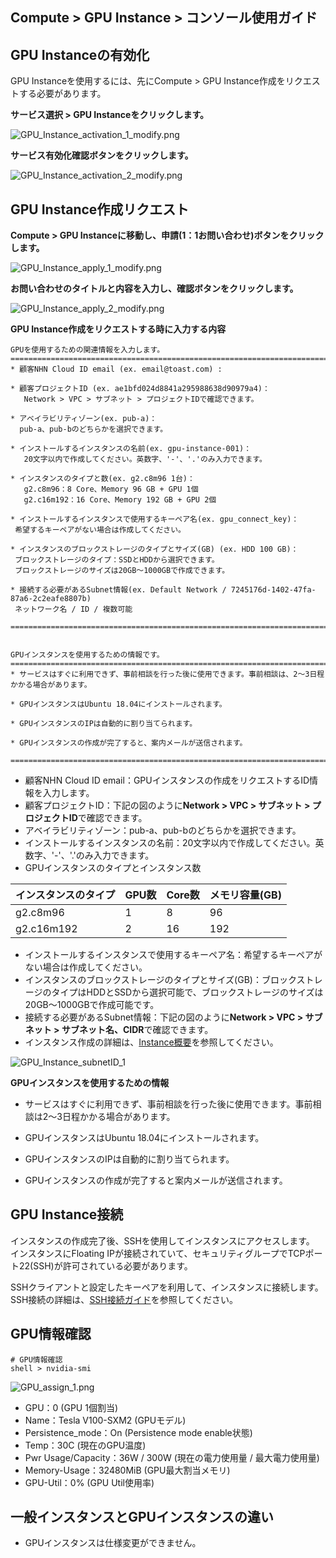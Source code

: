 ## Compute > GPU Instance > コンソール使用ガイド

## GPU Instanceの有効化

GPU Instanceを使用するには、先にCompute > GPU Instance作成をリクエストする必要があります。

**サービス選択 > GPU Instanceをクリックします。**

![GPU_Instance_activation_1_modify.png](http://static.toastoven.net/prod_gpu/en_GPU_Instance_activation_1_modify.png)  

**サービス有効化確認ボタンをクリックします。**

![GPU_Instance_activation_2_modify.png](http://static.toastoven.net/prod_gpu/en_GPU_Instance_activation_2_modify.png)



## GPU Instance作成リクエスト

**Compute > GPU Instanceに移動し、申請(1：1お問い合わせ)ボタンをクリックします。**

![GPU_Instance_apply_1_modify.png](http://static.toastoven.net/prod_gpu/en_GPU_Instance_apply_1_modify.png)


**お問い合わせのタイトルと内容を入力し、確認ボタンをクリックします。**

![GPU_Instance_apply_2_modify.png](http://static.toastoven.net/prod_gpu/en_GPU_Instance_apply_2_modify.png)


**GPU Instance作成をリクエストする時に入力する内容**

```
GPUを使用するための関連情報を入力します。
=============================================================================
* 顧客NHN Cloud ID email (ex. email@toast.com) :

* 顧客プロジェクトID (ex. ae1bfd024d8841a295988638d90979a4)：
   Network > VPC > サブネット > プロジェクトIDで確認できます。

* アベイラビリティゾーン(ex. pub-a)：
  pub-a、pub-bのどちらかを選択できます。

* インストールするインスタンスの名前(ex. gpu-instance-001)：
   20文字以内で作成してください。英数字、'-'、'.'のみ入力できます。

* インスタンスのタイプと数(ex. g2.c8m96 1台)：
   g2.c8m96：8 Core、Memory 96 GB + GPU 1個
   g2.c16m192：16 Core、Memory 192 GB + GPU 2個

* インストールするインスタンスで使用するキーペア名(ex. gpu_connect_key)：
 希望するキーペアがない場合は作成してください。

* インスタンスのブロックストレージのタイプとサイズ(GB) (ex. HDD 100 GB)：
 ブロックストレージのタイプ：SSDとHDDから選択できます。
 ブロックストレージのサイズは20GB～1000GBで作成できます。

* 接続する必要があるSubnet情報(ex. Default Network / 7245176d-1402-47fa-87a6-2c2eafe8807b)
 ネットワーク名 / ID / 複数可能

=============================================================================


GPUインスタンスを使用するための情報です。
=============================================================================
* サービスはすぐに利用できず、事前相談を行った後に使用できます。事前相談は、2～3日程かかる場合があります。

* GPUインスタンスはUbuntu 18.04にインストールされます。

* GPUインスタンスのIPは自動的に割り当てられます。

* GPUインスタンスの作成が完了すると、案内メールが送信されます。

=============================================================================
```

* 顧客NHN Cloud ID email：GPUインスタンスの作成をリクエストするID情報を入力します。
* 顧客プロジェクトID：下記の図のように**Network > VPC > サブネット > プロジェクトID**で確認できます。
* アベイラビリティゾーン：pub-a、pub-bのどちらかを選択できます。
* インストールするインスタンスの名前：20文字以内で作成してください。英数字、'-'、'.'のみ入力できます。
* GPUインスタンスのタイプとインスタンス数

| インスタンスのタイプ | GPU数 | Core数 | メモリ容量(GB) |
| --- | --- | --- | --- |
| g2.c8m96 | 1 | 8 | 96 |
| g2.c16m192 | 2 | 16 | 192 |

* インストールするインスタンスで使用するキーペア名：希望するキーペアがない場合は作成してください。
* インスタンスのブロックストレージのタイプとサイズ(GB)：ブロックストレージのタイプはHDDとSSDから選択可能で、ブロックストレージのサイズは20GB～1000GBで作成可能です。
* 接続する必要があるSubnet情報：下記の図のように**Network > VPC > サブネット > サブネット名、CIDR**で確認できます。
* インスタンス作成の詳細は、[Instance概要](http://docs.toast.com/ko/Compute/Instance/ko/overview/)を参照してください。


![GPU_Instance_subnetID_1](http://static.toastoven.net/prod_gpu/en_GPU_Instance_subnetID_1.png)


**GPUインスタンスを使用するための情報**

* サービスはすぐに利用できず、事前相談を行った後に使用できます。事前相談は2～3日程かかる場合があります。

* GPUインスタンスはUbuntu 18.04にインストールされます。

* GPUインスタンスのIPは自動的に割り当てられます。

* GPUインスタンスの作成が完了すると案内メールが送信されます。


## GPU Instance接続

インスタンスの作成完了後、SSHを使用してインスタンスにアクセスします。
インスタンスにFloating IPが接続されていて、セキュリティグループでTCPポート22(SSH)が許可されている必要があります。

SSHクライアントと設定したキーペアを利用して、インスタンスに接続します。
SSH接続の詳細は、[SSH接続ガイド](https://docs.toast.com/ko/Compute/Instance/ko/overview/#linux)を参照してください。



## GPU情報確認

```
# GPU情報確認
shell > nvidia-smi
```

![GPU_assign_1.png](http://static.toastoven.net/prod_gpu/GPU_assign_1.png)


* GPU：0 (GPU 1個割当)
* Name：Tesla V100-SXM2 (GPUモデル)
* Persistence_mode：On (Persistence mode enable状態)
* Temp：30C (現在のGPU温度)
* Pwr Usage/Capacity：36W / 300W (現在の電力使用量 / 最大電力使用量)
* Memory-Usage：32480MiB (GPU最大割当メモリ)
* GPU-Util：0% (GPU Util使用率)

## 一般インスタンスとGPUインスタンスの違い

* GPUインスタンスは仕様変更ができません。

